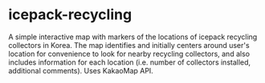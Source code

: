 # icepack-recycling

A simple interactive map with markers of the locations of icepack recycling collectors in Korea. The map identifies and initially centers around user's location for convenience to look for nearby recycling collectors, and also includes information for each location (i.e. number of collectors installed, additional comments). Uses KakaoMap API.
